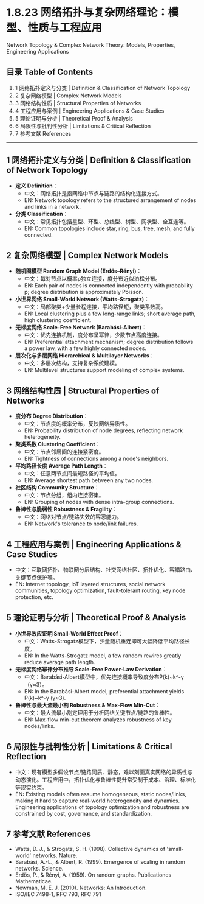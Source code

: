 # 1.8.23 网络拓扑与复杂网络理论：模型、性质与工程应用

Network Topology & Complex Network Theory: Models, Properties, Engineering Applications

## 目录 Table of Contents

1. 1 网络拓扑定义与分类 | Definition & Classification of Network Topology
2. 2 复杂网络模型 | Complex Network Models
3. 3 网络结构性质 | Structural Properties of Networks
4. 4 工程应用与案例 | Engineering Applications & Case Studies
5. 5 理论证明与分析 | Theoretical Proof & Analysis
6. 6 局限性与批判性分析 | Limitations & Critical Reflection
7. 7 参考文献 References

---

## 1 网络拓扑定义与分类 | Definition & Classification of Network Topology

- **定义 Definition**：
  - 中文：网络拓扑是指网络中节点与链路的结构化连接方式。
  - EN: Network topology refers to the structured arrangement of nodes and links in a network.
- **分类 Classification**：
  - 中文：常见拓扑包括星型、环型、总线型、树型、网状型、全互连等。
  - EN: Common topologies include star, ring, bus, tree, mesh, and fully connected.

## 2 复杂网络模型 | Complex Network Models

- **随机图模型 Random Graph Model (Erdős–Rényi)**：
  - 中文：每对节点以概率p独立连接，度分布近似泊松分布。
  - EN: Each pair of nodes is connected independently with probability p; degree distribution is approximately Poisson.
- **小世界网络 Small-World Network (Watts-Strogatz)**：
  - 中文：局部聚类+少量长程连接，平均路径短，聚类系数高。
  - EN: Local clustering plus a few long-range links; short average path, high clustering coefficient.
- **无标度网络 Scale-Free Network (Barabási-Albert)**：
  - 中文：优先连接机制，度分布呈幂律，少数节点高度连接。
  - EN: Preferential attachment mechanism; degree distribution follows a power law, with a few highly connected nodes.
- **层次化与多层网络 Hierarchical & Multilayer Networks**：
  - 中文：多层次结构，支持复杂系统建模。
  - EN: Multilevel structures support modeling of complex systems.

## 3 网络结构性质 | Structural Properties of Networks

- **度分布 Degree Distribution**：
  - 中文：节点度的概率分布，反映网络异质性。
  - EN: Probability distribution of node degrees, reflecting network heterogeneity.
- **聚类系数 Clustering Coefficient**：
  - 中文：节点邻居间的连接紧密度。
  - EN: Tightness of connections among a node's neighbors.
- **平均路径长度 Average Path Length**：
  - 中文：任意两节点间最短路径的平均值。
  - EN: Average shortest path between any two nodes.
- **社区结构 Community Structure**：
  - 中文：节点分组，组内连接密集。
  - EN: Grouping of nodes with dense intra-group connections.
- **鲁棒性与脆弱性 Robustness & Fragility**：
  - 中文：网络对节点/链路失效的容忍能力。
  - EN: Network's tolerance to node/link failures.

## 4 工程应用与案例 | Engineering Applications & Case Studies

- 中文：互联网拓扑、物联网分层结构、社交网络社区、拓扑优化、容错路由、关键节点保护等。
- EN: Internet topology, IoT layered structures, social network communities, topology optimization, fault-tolerant routing, key node protection, etc.

## 5 理论证明与分析 | Theoretical Proof & Analysis

- **小世界效应证明 Small-World Effect Proof**：
  - 中文：Watts-Strogatz模型下，少量随机重连即可大幅降低平均路径长度。
  - EN: In the Watts-Strogatz model, a few random rewires greatly reduce average path length.
- **无标度网络幂律分布推导 Scale-Free Power-Law Derivation**：
  - 中文：Barabási-Albert模型中，优先连接概率导致度分布P(k)~k^-γ（γ≈3）。
  - EN: In the Barabási-Albert model, preferential attachment yields P(k)~k^-γ (γ≈3).
- **鲁棒性与最大流最小割 Robustness & Max-Flow Min-Cut**：
  - 中文：最大流最小割定理用于分析网络关键节点/链路的鲁棒性。
  - EN: Max-flow min-cut theorem analyzes robustness of key nodes/links.

## 6 局限性与批判性分析 | Limitations & Critical Reflection

- 中文：现有模型多假设节点/链路同质、静态，难以刻画真实网络的异质性与动态演化。工程应用中，拓扑优化与鲁棒性提升常受制于成本、治理、标准化等现实约束。
- EN: Existing models often assume homogeneous, static nodes/links, making it hard to capture real-world heterogeneity and dynamics. Engineering applications of topology optimization and robustness are constrained by cost, governance, and standardization.

## 7 参考文献 References

- Watts, D. J., & Strogatz, S. H. (1998). Collective dynamics of 'small-world' networks. Nature.
- Barabási, A.-L., & Albert, R. (1999). Emergence of scaling in random networks. Science.
- Erdős, P., & Rényi, A. (1959). On random graphs. Publicationes Mathematicae.
- Newman, M. E. J. (2010). Networks: An Introduction.
- ISO/IEC 7498-1, RFC 793, RFC 791

